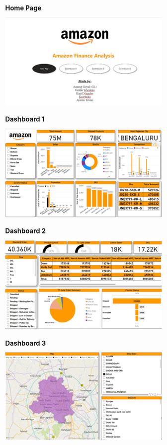 <h2>Home Page</h2>
<img src="https://github.com/deafult0user/Infosys-Springboard/blob/2b9ee55b88df035c1412802dfb41570cb5fc5576/Final%20Team%20Project%20-%20Amazon/Dashboards/AmazonHome.png" />
<h2>Dashboard 1</h2>
<img src="https://github.com/deafult0user/Infosys-Springboard/blob/5c837fe4624dd8d1fceb543eb5c6b2487ea4fee1/Final%20Team%20Project%20-%20Amazon/Dashboards/Amazon1.png"/>
<h2>Dashboard 2</h2>
<img src="https://github.com/deafult0user/Infosys-Springboard/blob/2b9ee55b88df035c1412802dfb41570cb5fc5576/Final%20Team%20Project%20-%20Amazon/Dashboards/Amazon2.png"/>
<h2>Dashboard 3</h2>
<img src="https://github.com/deafult0user/Infosys-Springboard/blob/2b9ee55b88df035c1412802dfb41570cb5fc5576/Final%20Team%20Project%20-%20Amazon/Dashboards/Amazon3.png"/>
